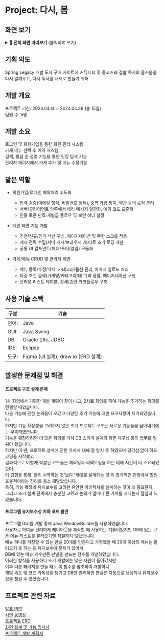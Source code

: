 # Project: 다시, 봄
## 화면 보기
<details>
<summary><strong>📸 전체 화면 미리보기</strong> (클릭하여 보기)</summary>

| 구분 | 화면 | 미리보기 |
|------|------|----------|
| 공통 | 로그인 | <img height="300" alt="image" src="https://github.com/user-attachments/assets/eb962efa-8770-4d1f-9f20-31300461ef0e" /> |
| 관리자 | 관리자 메인 | <img height="300" alt="관리자페이지" src="https://github.com/user-attachments/assets/e9390e21-fc57-40cf-93fc-450fa8b5bc49" /> |
| 관리자 | 가게 관리 | <img height="300" alt="가게관리" src="https://github.com/user-attachments/assets/7d6bd95a-baca-4028-9777-993e424b440c" /> |
| 관리자 | 메뉴 관리 | <img height="300" alt="image" src="https://github.com/user-attachments/assets/398c9fd3-d574-416d-a59c-24f3791d90af" /> |
| 관리자 | 예약 확인 | <img height="300" alt="예약확인" src="https://github.com/user-attachments/assets/060e4a7d-a70d-4855-9f5f-7a599f55feb9" /> |
| 사용자 | 유저 메인 | <img height="300" alt="image" src="https://github.com/user-attachments/assets/0c799022-c865-41a0-8a1c-3cfa72eaf60e" /> |
| 사용자 | 예약 | <img height="300" alt="image" src="https://github.com/user-attachments/assets/aa43a009-59de-40aa-adb5-64e45514bc6d" /> |
| 사용자 | 예약 확인 | <img height="300" alt="image" src="https://github.com/user-attachments/assets/69089844-d290-463c-a331-296d40e89f01" /> |
</details>

## 기획 의도
Spring Legacy 개발 도서 구매 사이트에 커뮤니티 및 중고거래 결합
독서의 즐거움을 다시 일깨우고, 다시 독서를 대세로 만들기 위해

## 개발 개요
프로젝트 기한: 2024.04.14 ~ 2024.04.28 (총 15일)  
팀원 수: 5명

## 개발 소요
로그인 및 회원가입을 통한 회원 관리 시스템  
가게 메뉴 선택 후 예약 시스템  
검색, 별점 순 정렬 기능을 통한 맛집 탐색 기능  
관리자 페이지에서 가게 추가 및 메뉴 수정기능

## 맡은 역할
* 회원가입/로그인 예외처리 고도화

  * 입력 검증(이메일 형식, 비밀번호 정책), 중복 가입 방지, 약관 동의 로직 분리
  * 서버/클라이언트 양쪽에서 에러 메시지 일관화, 예외 코드 표준화
  * 인증 토큰 만료·재발급 플로우 및 보안 헤더 설정

* 메인 화면 기능 개발

  * 추천/신규/인기 섹션 구성, 페이지네이션 및 무한 스크롤 적용
  * 캐시 전략 수립(서버 캐시/브라우저 캐시)로 초기 로딩 개선
  * 공통 UI 컴포넌트(헤더/푸터/알림) 모듈화

* 가게/메뉴 CRUD 및 관리자 화면

  * 메뉴 등록/수정/삭제, 카테고리/옵션 관리, 이미지 업로드 처리
  * 다중 조건 검색(가게명/카테고리/태그)과 정렬, 페이지네이션 구현
  * 관리용 리스트 테이블, 상세/승인 워크플로우 구축

## 사용 기술 스택
| 구분 | 기술 
|------|------|
| 언어: | Java
| GUI: | Java Swing
| DB: | Oracle 18c, JDBC
| IDE: | Eclipse
| 도구: | Figma (UI 설계), draw.io (ERD 설계)


## 발생한 문제점 및 해결

#### 프로젝트 구조 설계 문제
1차 회의에서 기획한 개발 계획이 끝이 나고, 2차로 회의를 하여 기능을 추가하는 회의를 진행할 때였습니다.  
다음 기능에 관한 논의들이 오갔고 다양한 추가 기능에 대한 요구사항이 제기되었습니다.  
하지만 기능 확장성을 고려하지 않은 초기 프로젝트 구조는 새로운 기능들을 담아내기에는 부족하였습니다.  
기능을 확장하려면 더 많은 회의를 거쳐 DB 스키마 설계와 화면 재구성 등의 업무를 일궈야 했습니다.  
하지만 이 땐, 프로젝트 설계에 관한 가치에 대해 잘 알지 못 하였으며 경각심 없이 하드코딩을 시작했고  
결과적으로 이렇게 작성된 코드들은 재작업과 리팩토링을 하는 데에 시간이 더 소요되었으며  
이 경험을 통해  '빨리 시작하는 것'보다 '제대로 설계하는 것'이 장기적인 관점에서 훨씬 효율적이라는 진리를 몸소 깨달았습니다.   
특히, 기능 확장과 유지보수를 고려한 유연한 아키텍처를 설계하는 것이 왜 중요한지,  
그리고 초기 설계 단계에서 충분한 고민과 논의가 얼마나 큰 가치를 지니는지 절실히 느꼈습니다.  

#### 프로그램 유지보수성 저하 코드 발견
프로그램 GUI를 개발 중에 Java WindowBuilder를 사용하였습니다.  
사용자로 하여금 편리하게 레이아웃을 제작할 때 사용하는 기술이었지만 DB에 있는 모든 메뉴 리스트를 불러오기엔 적절하지 않았습니다.  
메뉴 하나를 저장할 수 있는 판넬 20개를 만든다고 가정했을 때 20개 이상의 메뉴는 불러오지 못 하는 등 유지보수에 문제가 있어서  
DB에 있는 메뉴 개수만큼 판넬을 만드는 함수를 개발하였습니다.  
이러한 방식을 사용하니 초기 개발에는 많은 자원이 들어갔지만  
이후 다른 페이지를 만들 때도 이 함수를 참조하여 개발하니  
개발 속도 및 코드 가독성을 챙기고 DB만 관리하면 판넬은 자동으로 생성되니 유지보수성을 챙길 수 있었습니다.  

## 프로젝트 관련 자료
[발표 PPT](https://docs.google.com/presentation/d/1p_OsoSNuF4TKWMCrN96TpJ6Qjzo4gyFD)  
[시연 동영상](https://drive.google.com/drive/folders/1Bnl7pMzE9mVtjxdJEZ7Ls_EgKEgRhBSn)  
[프로젝트 ERD](https://drive.google.com/drive/folders/1Bnl7pMzE9mVtjxdJEZ7Ls_EgKEgRhBSn)  
[화면 설계 및 기능 명세서](https://drive.google.com/drive/folders/1Bnl7pMzE9mVtjxdJEZ7Ls_EgKEgRhBSn)  
[프로젝트 개발 계획서](https://docs.google.com/document/d/1-Eby-sEILRy170nCE783xbKEqkqOgwbw)  
 
